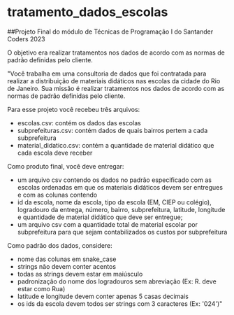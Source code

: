 # tratamento_dados_escolas
##Projeto Final do módulo de Técnicas de Programação I do Santander Coders 2023

O objetivo era realizar tratamentos nos dados de acordo com as normas de padrão definidas pelo cliente.

"Você trabalha em uma consultoria de dados que foi contratada para realizar a distribuição de materiais didáticos nas escolas da cidade do Rio de Janeiro. 
Sua missão é realizar tratamentos nos dados de acordo com as normas de padrão definidas pelo cliente. 

Para esse projeto você recebeu três arquivos:
- escolas.csv: contém os dados das escolas
- subprefeituras.csv: contém dados de quais bairros pertem a cada subprefeitura
- material_didatico.csv: contém a quantidade de material didático que cada escola deve receber

Como produto final, você deve entregar:
- um arquivo csv contendo os dados no padrão especificado com as escolas ordenadas em que os materiais didáticos devem ser entregues e com as colunas contendo
- id da escola, nome da escola, tipo da escola (EM, CIEP ou colégio), logradouro da entrega, número, bairro, subprefeitura, latitude, longitude e quantidade de material didático que deve ser entregue;
- um arquivo csv com a quantidade total de material escolar por subprefeitura para que sejam contabilizados os custos por subprefeitura

Como padrão dos dados, considere:
- nome das colunas em snake_case
- strings não devem conter acentos
- todas as strings devem estar em maiúsculo
- padronização do nome dos logradouros sem abreviação (Ex: R. deve estar como Rua)
- latitude e longitude devem conter apenas 5 casas decimais
- os ids da escola devem todos ser strings com 3 caracteres (Ex: '024')"

